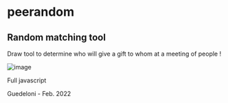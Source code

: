 # peerandom
## Random matching tool
Draw tool to determine who will give a gift to whom at a meeting of people !

![image](https://user-images.githubusercontent.com/89397894/156759423-f296d04c-c6a0-4b20-b3ae-0df35465d5ab.png)

Full javascript

Guedeloni - Feb. 2022
